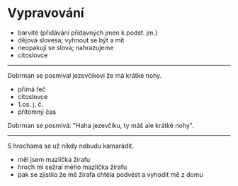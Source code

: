 # Vypravování
- barvité (přidávání přídavných jmen k podst. jm.)
- dějová slovesa; vyhnout se být a mít
- neopakují se slova; nahrazujeme
- citoslovce

---
Dobrman se posmíval jezevčíkovi že má krátké nohy.

- přímá řeč
- citoslovce
- 1.os. j. č.
- přítomný čas

Dobrman se posmívá: "Haha jezevčíku, ty máš ale krátké nohy".

---
S hrochama se už nikdy nebudu kamarádit.

- měl jsem mazlíčka žirafu
- hroch mi sežral mého mazlíčka žirafu
- pak se zjistilo že mě žirafa chtěla podvést a vyhodit mě z domu